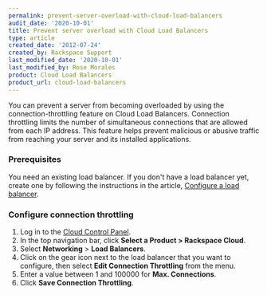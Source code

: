 ```yaml
---
permalink: prevent-server-overload-with-cloud-load-balancers
audit_date: '2020-10-01'
title: Prevent server overload with Cloud Load Balancers
type: article
created_date: '2012-07-24'
created_by: Rackspace Support
last_modified_date: '2020-10-01'
last_modified_by: Rose Morales
product: Cloud Load Balancers
product_url: cloud-load-balancers
---
```


You can prevent a server from becoming overloaded by using the
connection-throttling feature on Cloud Load Balancers. Connection throttling
limits the number of simultaneous connections that are allowed from each IP
address. This feature helps prevent malicious or abusive traffic from reaching
your server and its installed applications.

### Prerequisites

You need an existing load balancer. If you don't have a load balancer yet, create one by following the
instructions in the article, [Configure a load balancer](https://docs-ospc.rackspace.com/support/how-to/cloud-load-balancers/configure-a-load-balancer/).

### Configure connection throttling

1. Log in to the [Cloud Control Panel](https://login.rackspace.com).
2. In the top navigation bar, click **Select a Product > Rackspace Cloud**.
3. Select **Networking** > **Load Balancers**.
4. Click on the gear icon next to the load balancer that you want to configure,
    then select **Edit Connection Throttling** from the menu.
5. Enter a value between 1 and 100000 for **Max. Connections**.
6. Click **Save Connection Throttling**.
